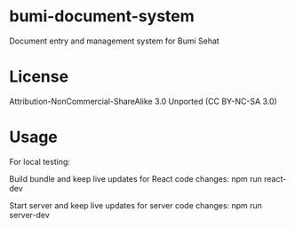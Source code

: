 # bumi-document-system
Document entry and management system for Bumi Sehat

# License
Attribution-NonCommercial-ShareAlike 3.0 Unported (CC BY-NC-SA 3.0)

# Usage
For local testing:

Build bundle and keep live updates for React code changes:
npm run react-dev

Start server and keep live updates for server code changes:
npm run server-dev

